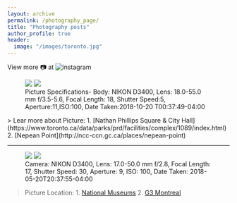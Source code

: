 ```yaml
---
layout: archive
permalink: /photography_page/
title: "Photography posts"
author_profile: true
header:
  image: "/images/toronto.jpg"
---
```

View more :camera: at ![instagram](https://www.instagram.com/suran_banik/)

<figure class="half">
    <a href="/assets/photography/DSC_0015.jpg"><img src="{{ site.url }}{{ site.baseurl }}/assets/photography/DSC_0015.jpg" ></a>
      <a href="/assets/photography/DSC_0270.jpg"><img src="{{ site.url }}{{ site.baseurl }}/assets/photography/DSC_0270.jpg" ></a>
    <figcaption> Picture Specifications- Body: NIKON D3400, Lens: 18.0-55.0 mm f/3.5-5.6, Focal Length: 18, Shutter Speed:5, Aperture:11,ISO:100,
Date Taken:2018-10-20 T00:37:49-04:00 </figcaption>
</figure>
> Lear more about Picture: 1. [Nathan Phillips Square & City Hall](https://www.toronto.ca/data/parks/prd/facilities/complex/1089/index.html) 2. [Nepean Point](http://ncc-ccn.gc.ca/places/nepean-point)

---

<figure class="half">
    <a href="/assets/photography/DSC_0117-2.jpg"><img src="{{ site.url }}{{ site.baseurl }}/assets/photography/DSC_0117-2.jpg" ></a>
      <a href="/assets/photography/DSC_0167.jpg"><img src="{{ site.url }}{{ site.baseurl }}/assets/photography/DSC_0167.jpg" ></a>
    <figcaption> Camera: NIKON D3400, Lens: 17.0-50.0 mm f/2.8, Focal Length: 17, Shutter Speed: 30, Aperture: 9, ISO: 100, Date Taken: 2018-05-20T20:37:55-04:00 </figcaption>
</figure>

> Picture Location: 1. [National Museums](https://www.ottawatourism.ca/ottawa-insider/ottawas-seven-national-museums/) 2. [G3 Montreal](https://www.g3.ca/farmers-equity-plan)
